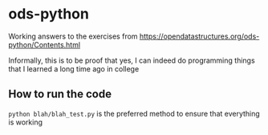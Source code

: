 # ods-python
Working answers to the exercises from https://opendatastructures.org/ods-python/Contents.html

Informally, this is to be proof that yes, I can indeed do programming things that I learned a long time ago in college

## How to run the code
`python blah/blah_test.py` is the preferred method to ensure that everything is working